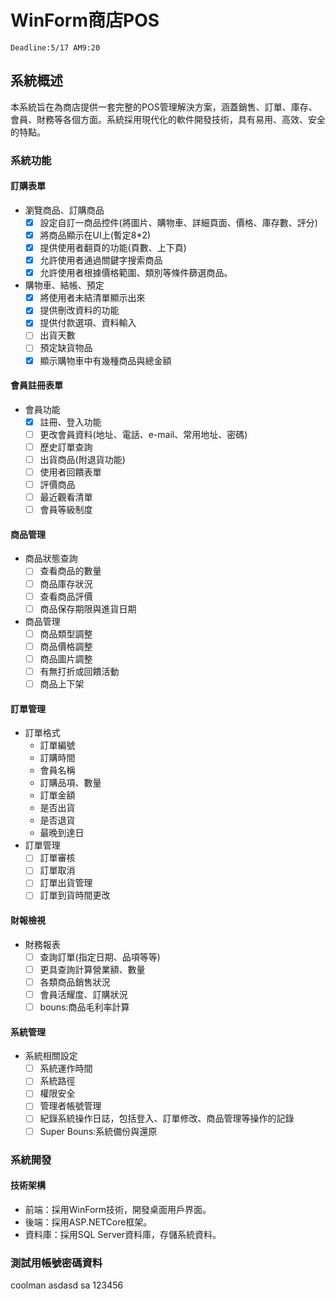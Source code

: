 ﻿# WinForm商店POS

`Deadline:5/17 AM9:20`

## 系統概述

本系統旨在為商店提供一套完整的POS管理解決方案，涵蓋銷售、訂單、庫存、會員、財務等各個方面。系統採用現代化的軟件開發技術，具有易用、高效、安全的特點。

### 系統功能

#### 訂購表單

- 瀏覽商品、訂購商品
  - [x] 設定自訂一商品控件(將圖片、購物車、詳細頁面、價格、庫存數、評分)
  - [x] 將商品顯示在UI上(暫定8*2)
  - [x] 提供使用者翻頁的功能(頁數、上下頁)
  - [x] 允許使用者通過關鍵字搜索商品
  - [x] 允許使用者根據價格範圍、類別等條件篩選商品。
- 購物車、結帳、預定
  - [x] 將使用者未結清單顯示出來
  - [x] 提供刪改資料的功能
  - [x] 提供付款選項、資料輸入
  - [ ] 出貨天數
  - [ ] 預定缺貨物品
  - [x] 顯示購物車中有幾種商品與總金額

#### 會員註冊表單

- 會員功能
  - [x] 註冊、登入功能
  - [ ] 更改會員資料(地址、電話、e-mail、常用地址、密碼)
  - [ ] 歷史訂單查詢
  - [ ] 出貨商品(附退貨功能)
  - [ ] 使用者回饋表單
  - [ ] 評價商品
  - [ ] 最近觀看清單
  - [ ] 會員等級制度

#### 商品管理

- 商品狀態查詢
  - [ ] 查看商品的數量
  - [ ] 商品庫存狀況
  - [ ] 查看商品評價
  - [ ] 商品保存期限與進貨日期
- 商品管理
  - [ ] 商品類型調整
  - [ ] 商品價格調整
  - [ ] 商品圖片調整
  - [ ] 有無打折或回饋活動
  - [ ] 商品上下架

#### 訂單管理

- 訂單格式
  - 訂單編號
  - 訂購時間
  - 會員名稱
  - 訂購品項、數量
  - 訂單金額
  - 是否出貨
  - 是否退貨
  - 最晚到達日
- 訂單管理
  - [ ] 訂單審核
  - [ ] 訂單取消
  - [ ] 訂單出貨管理
  - [ ] 訂單到貨時間更改

#### 財報檢視

- 財務報表
  - [ ] 查詢訂單(指定日期、品項等等)
  - [ ] 更具查詢計算營業額、數量
  - [ ] 各類商品銷售狀況
  - [ ] 會員活耀度、訂購狀況
  - [ ] bouns:商品毛利率計算

#### 系統管理

- 系統相關設定
  - [ ] 系統運作時間
  - [ ] 系統路徑
  - [ ] 權限安全
  - [ ] 管理者帳號管理
  - [ ] 紀錄系統操作日誌，包括登入、訂單修改、商品管理等操作的記錄
  - [ ] Super Bouns:系統備份與還原
  
### 系統開發

#### 技術架構

- 前端：採用WinForm技術，開發桌面用戶界面。
- 後端：採用ASP.NETCore框架。
- 資料庫：採用SQL Server資料庫，存儲系統資料。

### 測試用帳號密碼資料

coolman asdasd
sa 123456